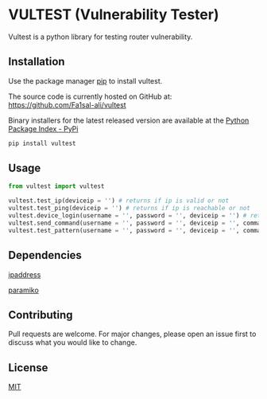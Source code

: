 # VULTEST (Vulnerability Tester)
Vultest is a python library for testing router vulnerability.

## Installation

Use the package manager [pip](https://pip.pypa.io/en/stable/) to install vultest.

The source code is currently hosted on GitHub at: https://github.com/Fa1sal-ali/vultest

Binary installers for the latest released version are available at the [Python Package Index - PyPi](https://pypi.org/project/vultest/)

```bash
pip install vultest
```
## Usage

```python
from vultest import vultest

vultest.test_ip(deviceip = '') # returns if ip is valid or not
vultest.test_ping(deviceip = '') # returns if ip is reachable or not
vultest.device_login(username = '', password = '', deviceip = '') # returns a channel for communicating with device and a dictionary with result
vultest.send_command(username = '', password = '', deviceip = '', command = '') # returns the output of the command triggered on the device
vultest.test_pattern(username = '', password = '', deviceip = '', command = '', pattern = '') # returns whether the pattern present in the output of the command or not
```

## Dependencies

[ipaddress](https://github.com/phihag/ipaddress)

[paramiko](https://github.com/paramiko/paramiko)

## Contributing
Pull requests are welcome. For major changes, please open an issue first to discuss what you would like to change.

## License
[MIT](https://github.com/Fa1sal-ali/vultest/blob/main/LICENSE)